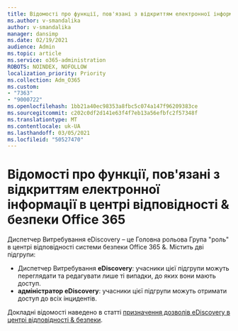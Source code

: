 ```yaml
---
title: Відомості про функції, пов'язані з відкриттям електронної інформації в центрі відповідності & безпеки Office 365
ms.author: v-smandalika
author: v-smandalika
manager: dansimp
ms.date: 02/19/2021
audience: Admin
ms.topic: article
ms.service: o365-administration
ROBOTS: NOINDEX, NOFOLLOW
localization_priority: Priority
ms.collection: Adm_O365
ms.custom:
- "7363"
- "9000722"
ms.openlocfilehash: 1bb21a40ec98353a8fbc5c074a147f96209383ce
ms.sourcegitcommit: c202c0df2d141e63f4f7eb13a56efbfc2f57348f
ms.translationtype: MT
ms.contentlocale: uk-UA
ms.lasthandoff: 03/05/2021
ms.locfileid: "50527470"
---
```

# <a name="learn-about-ediscovery-related-roles-in-the-office-365-security--compliance-center"></a>Відомості про функції, пов'язані з відкриттям електронної інформації в центрі відповідності & безпеки Office 365

Диспетчер Витребування eDiscovery – це Головна рольова Група "роль" в центрі відповідності системи безпеки Office 365 &. Містить дві підгрупи:

- Диспетчер Витребування **eDiscovery**: учасники цієї підгрупи можуть переглядати та редагувати лише ті випадки, до яких вони мають доступ.
- **адміністратор eDiscovery**: учасники цієї підгрупи можуть отримати доступ до всіх інцидентів.

Докладні відомості наведено в статті [призначення дозволів eDiscovery в центрі відповідності & безпеки](https://docs.microsoft.com/microsoft-365/compliance/assign-ediscovery-permissions).